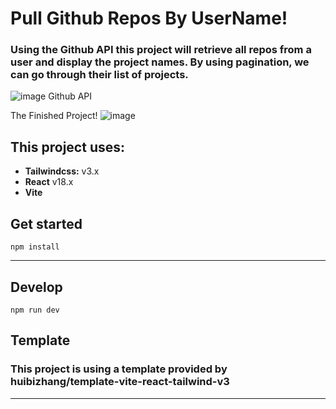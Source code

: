 # Pull Github Repos By UserName!
### Using the Github API this project will retrieve all repos from a user and display the project names. By using pagination, we can go through their list of projects.

![image](https://user-images.githubusercontent.com/39189903/189508666-45e2d799-c323-4465-8ed0-51bc7adad40d.png)
Github API

The Finished Project!
![image](https://user-images.githubusercontent.com/39189903/189508170-7f8b2546-c576-4a6c-b4a0-f1347c9e540c.png)

## This project uses:
- **Tailwindcss:** v3.x
- **React** v18.x
- **Vite**

## Get started
```
npm install
```

---
## Develop
``` 
npm run dev
```

## Template
### This project is using a template provided by huibizhang/template-vite-react-tailwind-v3
---


